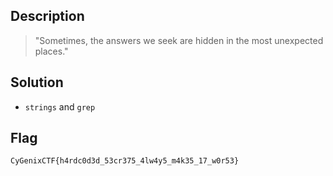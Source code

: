 ## Description
> "Sometimes, the answers we seek are hidden in the most unexpected places."
## Solution
- ```strings``` and ```grep``` 
## Flag
```CyGenixCTF{h4rdc0d3d_53cr375_4lw4y5_m4k35_17_w0r53}```
